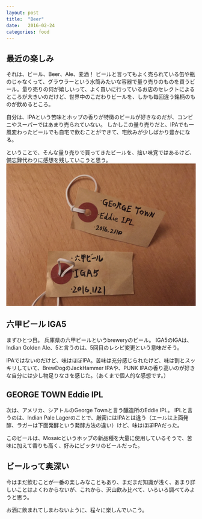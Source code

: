 ```yaml
---
layout: post
title:  "Beer"
date:   2016-02-24
categories: food
---
```

## 最近の楽しみ
それは、ビール、Beer、Ale、麦酒！
ビールと言ってもよく売られている缶や瓶のじゃなくって、グラウラーという水筒みたいな容器で量り売りのものを買うビール。量り売りの何が嬉しいって、よく買いに行っているお店のセレクトによるところが大きいのだけど、世界中のこだわりビールを、しかも毎回違う銘柄のものが飲めるところ。

自分は、IPAという苦味とホップの香りが特徴のビールが好きなのだが、コンビニやスーパーではあまり売られていない。  しかしこの量り売りだと、IPAでも一風変わったビールでも自宅で飲むことができて、宅飲みが少しばかり豊かになる。
  
ということで、そんな量り売りで買ってきたビールを、拙い味覚ではあるけど、備忘録代わりに感想を残していこうと思う。
![ラベル](/image/beer_label.jpg)

## 六甲ビール IGA5
まずひとつ目。
兵庫県の六甲ビールというbreweryのビール。
IGA5のIGAは、Indian Golden Ale、5と言うのは、5回目のレシピ変更という意味だそう。  

IPAではないのだけど、味はほぼIPA。苦味は充分感じられたけど、味は割とスッキリしていて、BrewDogのJackHammer IPAや、PUNK IPAの香り高いのが好きな自分には少し物足りなさを感じた。（あくまで個人的な感想です。）

## GEORGE TOWN Eddie IPL
次は、アメリカ、シアトルのGeorge Townと言う醸造所のEddie IPL。
IPLと言うのは、Indian Pale Lagerのことで、厳密にはIPAとは違う（エールは上面発酵、ラガーは下面発酵という発酵方法の違い）けど、味はほぼIPAだった。  

このビールは、Mosaicというホップの新品種を大量に使用しているそうで、苦味に加えて香りも高く、好みにピッタリのビールだった。

## ビールって奥深い
今はまだ飲むことが一番の楽しみなこともあり、まだまだ知識が浅く、あまり詳しいことはよくわからないが、これから、沢山飲み比べて、いろいろ調べてみようと思う。  

お酒に飲まれてしまわないように、程々に楽しんでいこう。